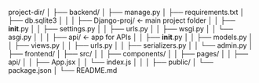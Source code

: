 project-dir/
│
├── backend/
│   ├── manage.py
│   ├── requirements.txt
│   ├── db.sqlite3
│   │
│   ├── Django-proj/           ← main project folder
│   │   ├── __init__.py
│   │   ├── settings.py
│   │   ├── urls.py
│   │   ├── wsgi.py
│   │   └── asgi.py
│   │
│   ├── api/                       ← app for APIs
│   │   ├── __init__.py
│   │   ├── models.py
│   │   ├── views.py
│   │   ├── urls.py
│   │   ├── serializers.py
│   │   └── admin.py
│
├── frontend/
│   ├── src/
│   │   ├── components/
│   │   ├── pages/
│   │   ├── api/
│   │   ├── App.jsx
│   │   └── index.js
│   │
│   ├── public/
│   └── package.json
│
└── README.md
